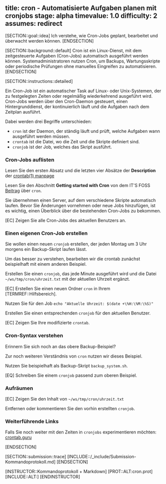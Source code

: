 title: cron - Automatisierte Aufgaben planen mit cronjobs
stage: alpha
timevalue: 1.0
difficulty: 2
assumes: redirect
---

[SECTION::goal::idea]
Ich verstehe, wie Cron-Jobs geplant, bearbeitet und überwacht werden können.
[ENDSECTION]


[SECTION::background::default]
Cron ist ein Linux-Dienst, mit dem zeitgesteuerte Aufgaben (Cron-Jobs) automatisch ausgeführt werden 
können. Systemadministratoren nutzen Cron, um Backups, Wartungsskripte oder periodische Prüfungen 
ohne manuelles Eingreifen zu automatisieren.
[ENDSECTION]


[SECTION::instructions::detailed]

Ein Cron-Job ist ein automatischer Task auf Linux- oder Unix-Systemen, der zu festgelegten Zeiten 
oder regelmäßig wiederkehrend ausgeführt wird. Cron-Jobs werden über den Cron-Daemon gesteuert, 
einen Hintergrunddienst, der kontinuierlich läuft und die Aufgaben nach dem Zeitplan ausführt.

Dabei werden drei Begriffe unterschieden:

- `cron` ist der Daemon, der ständig läuft und prüft, welche Aufgaben wann ausgeführt werden müssen.
- `crontab` ist die Datei, wo die Zeit und die Skripte definiert sind.
- `cronjob` ist der Job, welches das Skript ausführt.


### Cron-Jobs auflisten

Lesen Sie den ersten Absatz und die letzten vier Absätze der **Description** der 
[crontab(1) manpage](https://manpages.debian.org/stable/cron/crontab.1.en.html)

Lesen Sie den Abschnitt **Getting started with Cron** von dem IT'S FOSS 
[Beitrag](https://itsfoss.com/cron-job/) über `cron`.

Sie übernehmen einen Server, auf dem verschiedene Skripte automatisch laufen. Bevor Sie 
Änderungen vornehmen oder neue Jobs hinzufügen, ist es wichtig, einen Überblick über die 
bestehenden Cron-Jobs zu bekommen.

[EC] Zeigen Sie alle Cron-Jobs des aktuellen Benutzers an.


### Einen eigenen Cron-Job erstellen

Sie wollen einen neuen `cronjob` erstellen, der jeden Montag um 3 Uhr morgens ein Backup-Skript 
laufen lässt.

Um das besser zu verstehen, bearbeiten wir die crontab zunächst beispielhaft mit einem anderen 
Beispiel.

Erstellen Sie einen `cronjob`, das jede Minute ausgeführt wird und die Datei 
`~/ws/tmp/cron/uhrzeit.txt` mit der aktuellen Uhrzeit ergänzt.  

[EC] Erstellen Sie einen neuen Ordner `cron` in Ihrem [TERMREF::Hilfsbereich].

Nutzen Sie für den Job `echo "Aktuelle Uhrzeit: $(date +\%H:\%M:\%S)"`

Erstellen Sie einen entsprechenden `cronjob` für den aktuellen Benutzer. 

[EC] Zeigen Sie Ihre modifizierte `crontab`.

### Cron-Syntax verstehen

Erinnern Sie sich noch an das obere Backup-Beispiel?

Zur noch weiteren Verständnis von `cron` nutzen wir dieses Beispiel.

Nutzen Sie beispielhaft als Backup-Skript `backup_system.sh`.

[EQ] Schreiben Sie einem `cronjob` passend zum oberen Beispiel.


### Aufräumen

[EC] Zeigen Sie den Inhalt von `~/ws/tmp/cron/uhrzeit.txt`

Entfernen oder kommentieren Sie den vorhin erstellten `cronjob`.


### Weiterführende Links

Falls Sie noch weiter mit den Zeiten in `cronjobs` experimentieren möchten:
[crontab.guru](https://crontab.guru/)


[ENDSECTION]


[SECTION::submission::trace]
[INCLUDE::/_include/Submission-Kommandoprotokoll.md]
[ENDSECTION]


[INSTRUCTOR::Kommandoprotokoll + Markdown]
[PROT::ALT:cron.prot]
[INCLUDE::ALT:]
[ENDINSTRUCTOR]